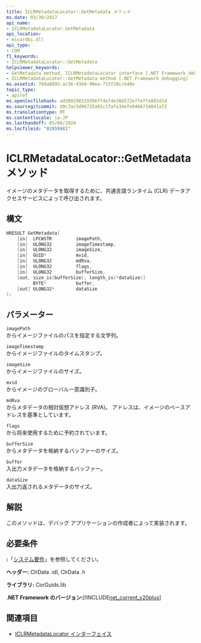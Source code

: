 ```yaml
---
title: ICLRMetadataLocator::GetMetadata メソッド
ms.date: 03/30/2017
api_name:
- ICLRMetadataLocator.GetMetadata
api_location:
- mscordbi.dll
api_type:
- COM
f1_keywords:
- ICLRMetadataLocator::GetMetadata
helpviewer_keywords:
- GetMetadata method, ICLRMetadataLocator interface [.NET Framework debugging]
- ICLRMetadataLocator::GetMetadata method [.NET Framework debugging]
ms.assetid: 704a8893-ac56-43b4-90ea-715f38ccb40e
topic_type:
- apiref
ms.openlocfilehash: ad309290319396ff4e74e30d572effeffe802d1d
ms.sourcegitcommit: d9c7ac5d06735a01c1fafe34efe9486734841a72
ms.translationtype: MT
ms.contentlocale: ja-JP
ms.lasthandoff: 05/06/2020
ms.locfileid: "82859881"
---
```

# <a name="iclrmetadatalocatorgetmetadata-method"></a>ICLRMetadataLocator::GetMetadata メソッド
イメージのメタデータを取得するために、共通言語ランタイム (CLR) データアクセスサービスによって呼び出されます。  
  
## <a name="syntax"></a>構文  
  
```cpp  
HRESULT GetMetadata(  
    [in]  LPCWSTR         imagePath,  
    [in]  ULONG32         imageTimestamp,  
    [in]  ULONG32         imageSize,  
    [in]  GUID*           mvid,  
    [in]  ULONG32         mdRva,  
    [in]  ULONG32         flags,  
    [in]  ULONG32         bufferSize,  
    [out, size_is(bufferSize), length_is(*dataSize)]  
          BYTE*           buffer,  
    [out] ULONG32*        dataSize  
);  
```  
  
## <a name="parameters"></a>パラメーター  
 `imagePath`  
 からイメージファイルのパスを指定する文字列。  
  
 `imageTimestamp`  
 からイメージファイルのタイムスタンプ。  
  
 `imageSize`  
 からイメージファイルのサイズ。  
  
 `mvid`  
 からイメージのグローバル一意識別子。  
  
 `mdRva`  
 からメタデータの相対仮想アドレス (RVA)。 アドレスは、イメージのベースアドレスを基準としています。  
  
 `flags`  
 から将来使用するために予約されています。  
  
 `bufferSize`  
 からメタデータを格納するバッファーのサイズ。  
  
 `buffer`  
 入出力メタデータを格納するバッファー。  
  
 `dataSize`  
 入出力返されるメタデータのサイズ。  
  
## <a name="remarks"></a>解説  
 このメソッドは、デバッグ アプリケーションの作成者によって実装されます。  
  
## <a name="requirements"></a>必要条件  
 **:**「[システム要件](../../get-started/system-requirements.md)」を参照してください。  
  
 **ヘッダー:** ClrData .idl, ClrData .h  
  
 **ライブラリ:** CorGuids.lib  
  
 **.NET Framework のバージョン:**[!INCLUDE[net_current_v20plus](../../../../includes/net-current-v20plus-md.md)]  
  
## <a name="see-also"></a>関連項目

- [ICLRMetadataLocator インターフェイス](iclrmetadatalocator-interface.md)
